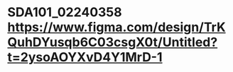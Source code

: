 # SDA101_02240358 https://www.figma.com/design/TrKQuhDYusqb6C03csgX0t/Untitled?t=2ysoAOYXvD4Y1MrD-1 